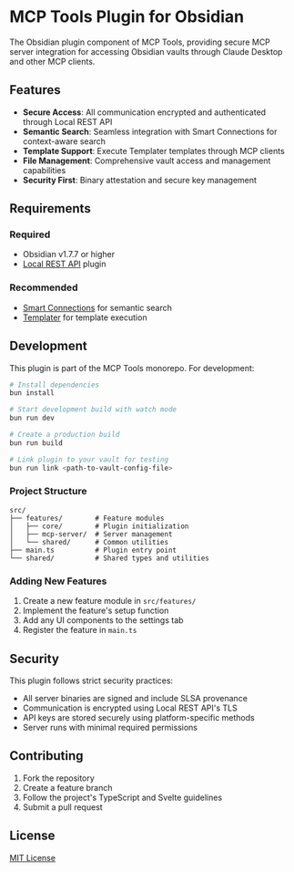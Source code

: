 # MCP Tools Plugin for Obsidian

The Obsidian plugin component of MCP Tools, providing secure MCP server integration for accessing Obsidian vaults through Claude Desktop and other MCP clients.

## Features

- **Secure Access**: All communication encrypted and authenticated through Local REST API
- **Semantic Search**: Seamless integration with Smart Connections for context-aware search
- **Template Support**: Execute Templater templates through MCP clients
- **File Management**: Comprehensive vault access and management capabilities
- **Security First**: Binary attestation and secure key management

## Requirements

### Required

- Obsidian v1.7.7 or higher
- [Local REST API](https://github.com/coddingtonbear/obsidian-local-rest-api) plugin

### Recommended

- [Smart Connections](https://smartconnections.app/) for semantic search
- [Templater](https://silentvoid13.github.io/Templater/) for template execution

## Development

This plugin is part of the MCP Tools monorepo. For development:

```bash
# Install dependencies
bun install

# Start development build with watch mode
bun run dev

# Create a production build
bun run build

# Link plugin to your vault for testing
bun run link <path-to-vault-config-file>
```

### Project Structure

```
src/
├── features/        # Feature modules
│   ├── core/        # Plugin initialization
│   ├── mcp-server/  # Server management
│   └── shared/      # Common utilities
├── main.ts          # Plugin entry point
└── shared/          # Shared types and utilities
```

### Adding New Features

1. Create a new feature module in `src/features/`
2. Implement the feature's setup function
3. Add any UI components to the settings tab
4. Register the feature in `main.ts`

## Security

This plugin follows strict security practices:

- All server binaries are signed and include SLSA provenance
- Communication is encrypted using Local REST API's TLS
- API keys are stored securely using platform-specific methods
- Server runs with minimal required permissions

## Contributing

1. Fork the repository
2. Create a feature branch
3. Follow the project's TypeScript and Svelte guidelines
4. Submit a pull request

## License

[MIT License](LICENSE)
